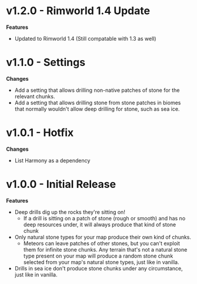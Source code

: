 # v1.2.0 - Rimworld 1.4 Update
**Features**
- Updated to Rimworld 1.4 (Still compatable with 1.3 as well)

# v1.1.0 - Settings
**Changes**
- Add a setting that allows drilling non-native patches of stone for the relevant chunks.
- Add a setting that allows drilling stone from stone patches in biomes that normally wouldn't allow deep drilling for stone, such as sea ice.

# v1.0.1 - Hotfix
**Changes**
- List Harmony as a dependency

# v1.0.0 - Initial Release
**Features**
- Deep drills dig up the rocks they're sitting on!
  - If a drill is sitting on a patch of stone (rough or smooth) and has no deep resources under, it will always produce that kind of stone chunk
- Only natural stone types for your map produce their own kind of chunks.
  - Meteors can leave patches of other stones, but you can't exploit them for infinite stone chunks.  Any terrain that's not a natural stone type present on your map will produce a random stone chunk selected from your map's natural stone types, just like in vanilla.
- Drills in sea ice don't produce stone chunks under any circumstance, just like in vanilla.
